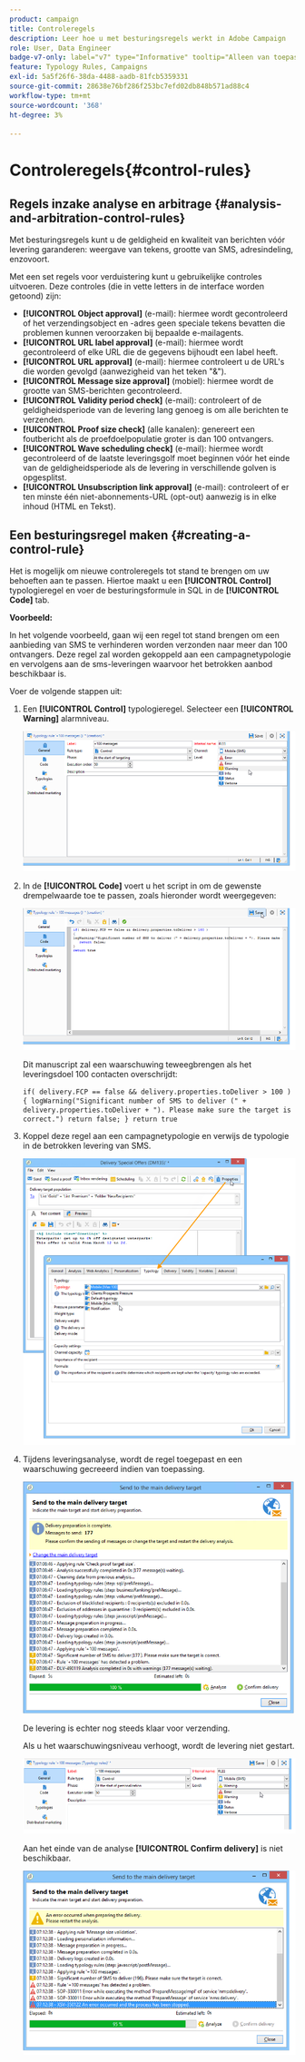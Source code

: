 ```yaml
---
product: campaign
title: Controleregels
description: Leer hoe u met besturingsregels werkt in Adobe Campaign
role: User, Data Engineer
badge-v7-only: label="v7" type="Informative" tooltip="Alleen van toepassing op Campaign Classic v7"
feature: Typology Rules, Campaigns
exl-id: 5a5f26f6-38da-4488-aadb-81fcb5359331
source-git-commit: 28638e76bf286f253bc7efd02db848b571ad88c4
workflow-type: tm+mt
source-wordcount: '368'
ht-degree: 3%

---
```


# Controleregels{#control-rules}

## Regels inzake analyse en arbitrage {#analysis-and-arbitration-control-rules}

Met besturingsregels kunt u de geldigheid en kwaliteit van berichten vóór levering garanderen: weergave van tekens, grootte van SMS, adresindeling, enzovoort.

Met een set regels voor verduistering kunt u gebruikelijke controles uitvoeren. Deze controles (die in vette letters in de interface worden getoond) zijn:

* **[!UICONTROL Object approval]** (e-mail): hiermee wordt gecontroleerd of het verzendingsobject en -adres geen speciale tekens bevatten die problemen kunnen veroorzaken bij bepaalde e-mailagents.
* **[!UICONTROL URL label approval]** (e-mail): hiermee wordt gecontroleerd of elke URL die de gegevens bijhoudt een label heeft.
* **[!UICONTROL URL approval]** (e-mail): hiermee controleert u de URL&#39;s die worden gevolgd (aanwezigheid van het teken &quot;&amp;&quot;).
* **[!UICONTROL Message size approval]** (mobiel): hiermee wordt de grootte van SMS-berichten gecontroleerd.
* **[!UICONTROL Validity period check]** (e-mail): controleert of de geldigheidsperiode van de levering lang genoeg is om alle berichten te verzenden.
* **[!UICONTROL Proof size check]** (alle kanalen): genereert een foutbericht als de proefdoelpopulatie groter is dan 100 ontvangers.
* **[!UICONTROL Wave scheduling check]** (e-mail): hiermee wordt gecontroleerd of de laatste leveringsgolf moet beginnen vóór het einde van de geldigheidsperiode als de levering in verschillende golven is opgesplitst.
* **[!UICONTROL Unsubscription link approval]** (e-mail): controleert of er ten minste één niet-abonnements-URL (opt-out) aanwezig is in elke inhoud (HTML en Tekst).

## Een besturingsregel maken {#creating-a-control-rule}

Het is mogelijk om nieuwe controleregels tot stand te brengen om uw behoeften aan te passen. Hiertoe maakt u een **[!UICONTROL Control]** typologieregel en voer de besturingsformule in SQL in de **[!UICONTROL Code]** tab.

**Voorbeeld:**

In het volgende voorbeeld, gaan wij een regel tot stand brengen om een aanbieding van SMS te verhinderen worden verzonden naar meer dan 100 ontvangers. Deze regel zal worden gekoppeld aan een campagnetypologie en vervolgens aan de sms-leveringen waarvoor het betrokken aanbod beschikbaar is.

Voer de volgende stappen uit:

1. Een **[!UICONTROL Control]** typologieregel. Selecteer een **[!UICONTROL Warning]** alarmniveau.

   ![](assets/campaign_opt_create_control_01.png)

1. In de **[!UICONTROL Code]** voert u het script in om de gewenste drempelwaarde toe te passen, zoals hieronder wordt weergegeven:

   ![](assets/campaign_opt_create_control_02.png)

   Dit manuscript zal een waarschuwing teweegbrengen als het leveringsdoel 100 contacten overschrijdt:

   ```
   if( delivery.FCP == false && delivery.properties.toDeliver > 100 ) { logWarning("Significant number of SMS to deliver (" + delivery.properties.toDeliver + "). Please make sure the target is correct.") return false; } return true
   ```

1. Koppel deze regel aan een campagnetypologie en verwijs de typologie in de betrokken levering van SMS.

   ![](assets/campaign_opt_create_control_03.png)

1. Tijdens leveringsanalyse, wordt de regel toegepast en een waarschuwing gecreeerd indien van toepassing.

   ![](assets/campaign_opt_create_control_04.png)

   De levering is echter nog steeds klaar voor verzending.

   Als u het waarschuwingsniveau verhoogt, wordt de levering niet gestart.

   ![](assets/campaign_opt_create_control_05.png)

   Aan het einde van de analyse **[!UICONTROL Confirm delivery]** is niet beschikbaar.

   ![](assets/campaign_opt_create_control_06.png)
